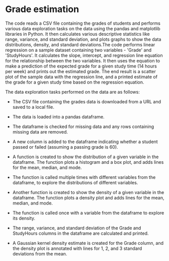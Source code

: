 # Grade estimation
The code reads a CSV file containing the grades of students and performs various data exploration tasks on the data using the pandas and matplotlib libraries in Python. It then calculates various descriptive statistics like range, variance, and standard deviation, and plots graphs to show the data distributions, density, and standard deviations.The code performs linear regression on a sample dataset containing two variables - 'Grade' and 'StudyHours'. It calculates the slope, intercept, and regression line equation for the relationship between the two variables. It then uses the equation to make a prediction of the expected grade for a given study time (14 hours per week) and prints out the estimated grade. The end result is a scatter plot of the sample data with the regression line, and a printed estimate of the grade for a given study time based on the regression equation.

The data exploration tasks performed on the data are as follows:

   *  The CSV file containing the grades data is downloaded from a URL and saved to a local file.

   *  The data is loaded into a pandas dataframe.

   *  The dataframe is checked for missing data and any rows containing missing data are removed.

   *  A new column is added to the dataframe indicating whether a student passed or failed (assuming a passing grade is 60).

   *  A function is created to show the distribution of a given variable in the dataframe. The function plots a histogram and a box plot, and adds lines for the mean, median, and mode.

   *  The function is called multiple times with different variables from the dataframe, to explore the distributions of different variables.

   *  Another function is created to show the density of a given variable in the dataframe. The function plots a density plot and adds lines for the mean, median, and mode.

   *  The function is called once with a variable from the dataframe to explore its density.

   *  The range, variance, and standard deviation of the Grade and StudyHours columns in the dataframe are calculated and printed.

   *  A Gaussian kernel density estimate is created for the Grade column, and the density plot is annotated with lines for 1, 2, and 3 standard deviations from the mean.